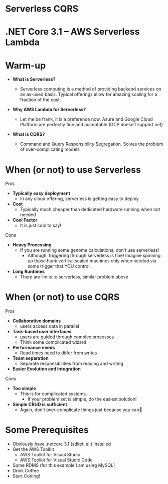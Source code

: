 # Serverless CQRS

# .NET Core 3.1 – AWS Serverless Lambda

# Warm-up

* __What is Serverless?__
  * Serverless computing is a method of providing backend services on an as\-used basis\.  Typical offerings allow for amazing scaling for a fraction of the cost\.
* __Why AWS Lambda for Serverless?__
  * Let me be frank\, it is a preference now\.  Azure and Google Cloud Platform are perfectly fine and acceptable \(GCP doesn’t support\.net\)

* __What is CQRS?__
  * Command and Query Responsibility Segregation\.  Solves the problem of over\-complicating models

# When (or not) to use Serverless

Pros
* __Typically easy deployment__
  * In any cloud offering\, serverless is getting easy to deploy
* __Cost__
  * Typically much cheaper than dedicated hardware running when not needed
* __Cool Factor__
  * It is just cool to say\!
 
Cons

* __Heavy Processing__
  * If you are running some genome calculations\, don’t use serverless\!
    * Although\, triggering through serverless is fine\!  Imagine spinning up those hunk vertical scaled machines only when needed via some trigger that YOU control\.
* __Long Runtimes__
  * There are limits to serverless\, similar problem above


# When (or not) to use CQRS

Pros

* __Collaborative domains__
  * users access data in parallel
* __Task\-based user interfaces__
  * users are guided through complex processes
  * Think some complicated wizard
* __Performance needs__
  * Read times need to differ from writes
* __Team separation__
  * Separate responsibilities from reading and writing
* __Easier Evolution and Integration__

Cons

* __Too simple__
  * This is for complicated systems\.
    * If your problem set is simple\, do the easiest solution\!
* __Simple CRUD is sufficient__
  * Again\, don’t over\-complicate things just because you can

# Some Prerequisites

* Obviously have \.netcore 3\.1 \(sdket\. al\.\) installed
* Get the AWS Toolkit
  * AWS Toolkit for Visual Studio
  * AWS Toolkit for Visual Studio Code
* Some RDMS \(for this example I am using MySQL\)
* Drink Coffee
* Start Coding\!
